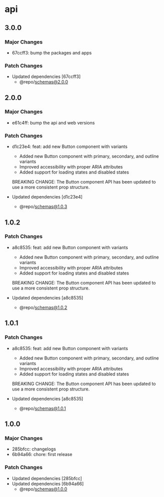# api

## 3.0.0

### Major Changes

- 67ccff3: bump the packages and apps

### Patch Changes

- Updated dependencies [67ccff3]
  - @repo/schemas@2.0.0

## 2.0.0

### Major Changes

- e61c4ff: bump the api and web versions

### Patch Changes

- d1c23e4: feat: add new Button component with variants
  - Added new Button component with primary, secondary, and outline variants
  - Improved accessibility with proper ARIA attributes
  - Added support for loading states and disabled states

  BREAKING CHANGE: The Button component API has been updated to use a more consistent prop structure.

- Updated dependencies [d1c23e4]
  - @repo/schemas@1.0.3

## 1.0.2

### Patch Changes

- a8c8535: feat: add new Button component with variants
  - Added new Button component with primary, secondary, and outline variants
  - Improved accessibility with proper ARIA attributes
  - Added support for loading states and disabled states

  BREAKING CHANGE: The Button component API has been updated to use a more consistent prop structure.

- Updated dependencies [a8c8535]
  - @repo/schemas@1.0.2

## 1.0.1

### Patch Changes

- a8c8535: feat: add new Button component with variants
  - Added new Button component with primary, secondary, and outline variants
  - Improved accessibility with proper ARIA attributes
  - Added support for loading states and disabled states

  BREAKING CHANGE: The Button component API has been updated to use a more consistent prop structure.

- Updated dependencies [a8c8535]
  - @repo/schemas@1.0.1

## 1.0.0

### Major Changes

- 285bfcc: changelogs
- 6b94a66: chore: first release

### Patch Changes

- Updated dependencies [285bfcc]
- Updated dependencies [6b94a66]
  - @repo/schemas@1.0.0
